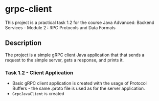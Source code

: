 # grpc-client
This project is a practical task 1.2 for the course Java Advanced: Backend Services - Module 2 : RPC Protocols and Data Formats


## Description

The project is a simple gRPC client Java application that that sends a request to the simple server, gets a response, and prints it.



### Task 1.2 - Client Application
- Basic gRPC client application is created with the usage of Protocol Buffers - the same .proto file is used as for the server application.
- `GrpcJavaClient` is created




